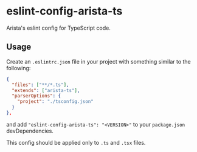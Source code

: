 # eslint-config-arista-ts

Arista's eslint config for TypeScript code.

## Usage

Create an `.eslintrc.json` file in your project with something similar to the following:

```json
{
  "files": ["**/*.ts"],
  "extends": ["arista-ts"],
  "parserOptions": {
    "project": "./tsconfig.json"
  }
},
```

and add `"eslint-config-arista-ts": "<VERSION>"` to your `package.json` devDependencies.

This config should be applied only to `.ts` and `.tsx` files.
